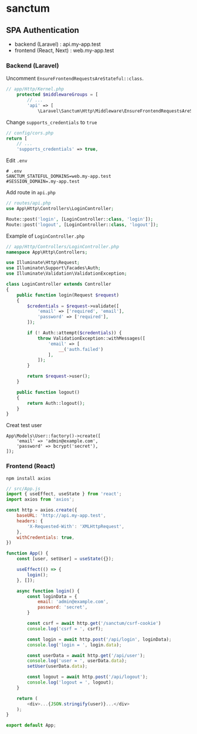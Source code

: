 # sanctum

## SPA Authentication

- backend (Laravel) : api.my-app.test
- frontend (React, Next) : web.my-app.test

### Backend (Laravel)

Uncomment `EnsureFrontendRequestsAreStateful::class`.

```php
// app/Http/Kernel.php
    protected $middlewareGroups = [
        // ...
        'api' => [
            \Laravel\Sanctum\Http\Middleware\EnsureFrontendRequestsAreStateful::class,
```

Change `supports_credentials` to `true`

```php
// config/cors.php
return [
    // ...
    'supports_credentials' => true,
```

Edit `.env`

```
# .env
SANCTUM_STATEFUL_DOMAINS=web.my-app.test
#SESSION_DOMAIN=.my-app.test
```

Add route in `api.php`

```php
// routes/api.php
use App\Http\Controllers\LoginController;

Route::post('login', [LoginController::class, 'login']);
Route::post('logout', [LoginController::class, 'logout']);
```

Example of `LoginController.php`

```php
// app/Http/Controllers/LoginController.php
namespace App\Http\Controllers;

use Illuminate\Http\Request;
use Illuminate\Support\Facades\Auth;
use Illuminate\Validation\ValidationException;

class LoginController extends Controller
{
    public function login(Request $request)
    {
        $credentials = $request->validate([
            'email' => ['required', 'email'],
            'password' => ['required'],
        ]);

        if (! Auth::attempt($credentials)) {
            throw ValidationException::withMessages([
                'email' => [
                    __('auth.failed')
                ],
            ]);
        }

        return $request->user();
    }

    public function logout()
    {
        return Auth::logout();
    }
}
```

Creat test user

```
App\Models\User::factory()->create([
    'email' => 'admin@example.com',
    'password' => bcrypt('secret'),
]);
```

### Frontend (React)

```
npm install axios
```

```js
// src/App.js
import { useEffect, useState } from 'react';
import axios from 'axios';

const http = axios.create({
    baseURL: 'http://api.my-app.test',
    headers: {
        'X-Requested-With': 'XMLHttpRequest',
    },
    withCredentials: true,
})

function App() {
    const [user, setUser] = useState({});

    useEffect(() => {
        login();
    }, []);

    async function login() {
        const loginData = {
            email: 'admin@example.com',
            password: 'secret',
        }

        const csrf = await http.get('/sanctum/csrf-cookie')
        console.log('csrf = ', csrf);

        const login = await http.post('/api/login', loginData);
        console.log('login = ', login.data);

        const userData = await http.get('/api/user');
        console.log('user = ', userData.data);
        setUser(userData.data);

        const logout = await http.post('/api/logout');
        console.log('logout = ', logout);
    }

    return (
        <div>...{JSON.stringify(user)}...</div>
    );
}

export default App;
```
